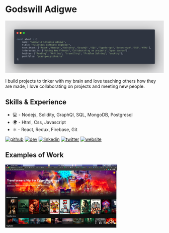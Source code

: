 # Godswill Adigwe

<img src="https://github.com/gcadigwe/gcadigwe/blob/main/carbon%20(2).png" >

I build projects to tinker with my brain and love teaching others how they are made, I love collaborating on projects and meeting new people.

## Skills & Experience
* 💻 - Nodejs, Solidity, GraphQl, SQL, MongoDB, Postgresql
* 🌍 - Html, Css, Javascript
* ⚛️ - React, Redux, Firebase, Git


[<img src='https://cdn.jsdelivr.net/npm/simple-icons@3.0.1/icons/github.svg' alt='github' height='40'>](https://github.com/https://www.github.com/gcadigwe)  [<img src='https://cdn.jsdelivr.net/npm/simple-icons@3.0.1/icons/hashnode.svg' alt='dev' height='40'>](devsarzy.hashnode.dev)  [<img src='https://cdn.jsdelivr.net/npm/simple-icons@3.0.1/icons/linkedin.svg' alt='linkedin' height='40'>](https://www.linkedin.com/in/https://www.linkedin.com/in/godswill-adigwe-858506209//)  [<img src='https://cdn.jsdelivr.net/npm/simple-icons@3.0.1/icons/twitter.svg' alt='twitter' height='40'>](https://twitter.com/twitter.com/adigwecodes)  [<img src='https://cdn.jsdelivr.net/npm/simple-icons@3.0.1/icons/icloud.svg' alt='website' height='40'>](gcadigwe.github.io)  

## Examples of Work
<img src="https://github.com/gcadigwe/gcadigwe/blob/main/Screenshot%20from%202021-05-01%2014-12-29.png" width="356px">

